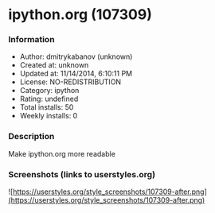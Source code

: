 # ipython.org (107309)

### Information
- Author: dmitrykabanov (unknown)
- Created at: unknown
- Updated at: 11/14/2014, 6:10:11 PM
- License: NO-REDISTRIBUTION
- Category: ipython
- Rating: undefined
- Total installs: 50
- Weekly installs: 0


### Description
Make ipython.org more readable


### Screenshots (links to userstyles.org)
![https://userstyles.org/style_screenshots/107309-after.png](https://userstyles.org/style_screenshots/107309-after.png)


